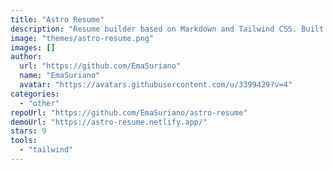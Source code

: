 ```yaml
---
title: "Astro Resume"
description: "Resume builder based on Markdown and Tailwind CSS. Built with Astro, and inspired by Standard Resume."
image: "themes/astro-resume.png"
images: []
author:
  url: "https://github.com/EmaSuriano"
  name: "EmaSuriano"
  avatar: "https://avatars.githubusercontent.com/u/3399429?v=4"
categories:
  - "other"
repoUrl: "https://github.com/EmaSuriano/astro-resume"
demoUrl: "https://astro-resume.netlify.app/"
stars: 9
tools:
  - "tailwind"
---
```

